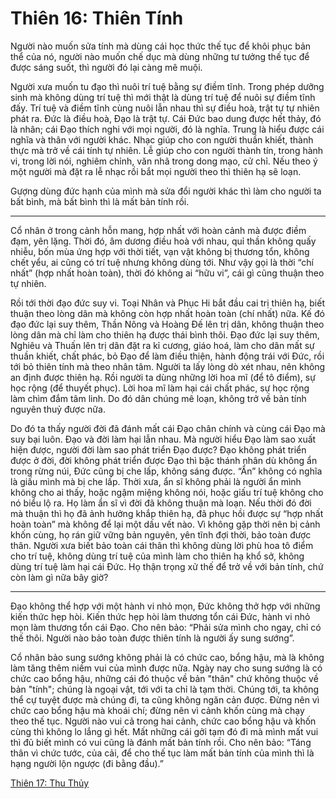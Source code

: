 # Thiên 16: Thiên Tính

Người nào muốn sửa tính mà dùng cái học thức thế tục để khôi phục bản thể của
nó, người nào muốn chế dục mà dùng những tư tưởng thế tục để được sáng suốt, thì
người đó lại càng mê muội.

Người xưa muốn tu đạo thì nuôi trí tuệ bằng sự điềm tĩnh. Trong phép dưỡng sinh
mà không dùng trí tuệ thì mới thật là dùng trí tuệ để nuôi sự điềm tĩnh đấy. Trí
tuệ và điềm tĩnh cùng nuôi lẫn nhau thì sự điều hoà, trật tự tự nhiên phát ra.
Đức là điều hoà, Đạo là trật tự. Cái Đức bao dung được hết thảy, đó là nhân; cái
Đạo thích nghi với mọi người, đó là nghĩa. Trung là hiểu được cái nghĩa và thân
với người khác. Nhạc giúp cho con người thuần khiết, thành thực mà trở về cái
tính tự nhiên. Lễ giúp cho con người thành tín, trong hành vi, trong lời nói,
nghiêm chỉnh, văn nhã trong dong mạo, cử chỉ. Nếu theo ý một người mà đặt ra lễ
nhạc rồi bắt mọi người theo thì thiên hạ sẽ loạn.

Gượng dùng đức hạnh của mình mà sửa đổi người khác thì làm cho người ta bất
bình, mà bất bình thì là mất bản tính rồi.

***

Cổ nhân ở trong cảnh hỗn mang, hợp nhất với hoàn cảnh mà được điềm đạm, yên
lặng. Thời đó, âm dương điều hoà với nhau, quỉ thần không quấy nhiễu, bốn mùa
ứng hợp với thời tiết, vạn vật không bị thương tổn, không chết yểu, ai cũng có
trí tuệ nhưng không dùng tới. Như vậy gọi là thời “chí nhất” (hợp nhất hoàn
toàn), thời đó không ai “hữu vi”, cái gì cũng thuận theo tự nhiên.

Rồi tới thời đạo đức suy vi. Toại Nhân và Phục Hi bắt đầu cai trị thiên hạ, biết
thuận theo lòng dân mà không còn hợp nhất hoàn toàn (chí nhất) nữa. Kế đó đạo
đức lại suy thêm, Thần Nông và Hoàng Đế lên trị dân, không thuận theo lòng dân
mà chỉ làm cho thiên hạ được thái bình thôi. Đạo đức lại suy thêm, Nghiêu và
Thuấn lên trị dân đặt ra kỉ cương, giáo hoá, làm cho dân mất sự thuần khiết,
chất phác, bỏ Đạo để làm điều thiện, hành động trái với Đức, rồi tới bỏ thiên
tính mà theo nhân tâm. Người ta lấy lòng dò xét nhau, nên không an định được
thiên hạ. Rồi người ta dùng những lời hoa mĩ (để tô điểm), sự học rộng (để
thuyết phục). Lời hoa mĩ làm hại cái chất phác, sự học rộng làm chìm đắm tâm
linh. Do đó dân chúng mê loạn, không trở về bản tính nguyên thuỷ được nữa.

Do đó ta thấy người đời đã đánh mất cái Đạo chân chính và cùng cái Đạo mà suy
bại luôn. Đạo và đời làm hại lẫn nhau. Mà người hiểu Đạo làm sao xuất hiện được,
người đời làm sao phát triển Đạo được? Đạo không phát triển được ở đời, đời
không phát triển được Đạo thì bậc thánh nhân dù không ẩn trong rừng núi, Đức
cũng bị che lấp, không sáng được. “Ẩn” không có nghĩa là giấu mình mà bị che
lấp. Thời xưa, ẩn sĩ không phải là người ẩn mình không cho ai thấy, hoặc ngậm
miệng không nói, hoặc giấu trí tuệ không cho nó biểu lộ ra. Họ làm ẩn sĩ vì đời
đã không thuận mà loạn. Nếu thời đó đời mà thuận thì họ đã ảnh hưởng khắp thiên
hạ, đã phục hồi được sự “hợp nhất hoàn toàn” mà không để lại một dấu vết nào. Vì
không gặp thời nên bị cảnh khốn cùng, họ rán giữ vững bản nguyên, yên tĩnh đợi
thời, bảo toàn được thân. Người xưa biết bảo toàn cái thân thì không dùng lời
phù hoa tô điểm cho trí tuệ, không dùng trí tuệ của mình làm cho thiên hạ khổ
sở, không dùng trí tuệ làm hại cái Đức. Họ thận trọng xử thế để trở về với bản
tính, chứ còn làm gì nữa bây giờ?

***

Đạo không thể hợp với một hành vi nhỏ mọn, Đức không thở hợp với những kiến thức
hẹp hòi. Kiến thức hẹp hòi làm thương tổn cái Đức, hành vi nhỏ mọn làm thương
tổn cái Đạo. Cho nên bảo: “Phải sửa mình cho ngay, chỉ có thế thôi. Người nào
bảo toàn được thiên tính là người ấy sung sướng”.

Cổ nhân bảo sung sướng không phải là có chức cao, bổng hậu, mà là không làm tăng
thêm niềm vui của mình được nữa. Ngày nay cho sung sướng là có chức cao bổng
hậu, những cái đó thuộc về bản "thân" chứ không thuộc về bản "tính"; chúng là
ngoại vật, tới với ta chỉ là tạm thời. Chúng tới, ta không thể cự tuyệt được mà
chúng đi, ta cũng không ngăn cản được. Đừng nên vì chức cao bổng hậu mà khoái
chí; đừng nên vì cảnh khốn cùng mà chạy theo thế tục. Người nào vui cả trong hai
cảnh, chức cao bổng hậu và khốn cùng thì không lo lắng gì hết. Mất những cái gởi
tạm đó đi mà mình mất vui thì đủ biết mình có vui cũng là đánh mất bản tính rồi.
Cho nên bảo: “Táng thân vì chức tước, của cải, để cho thế tục làm mất bản tính
của mình thì là hạng người lộn ngược (đi bằng đầu).”

[Thiên 17: Thu Thủy](https://github.com/semiarthanoian/sach-trang-tu/blob/master/contents/17-thu-thuy.md)
